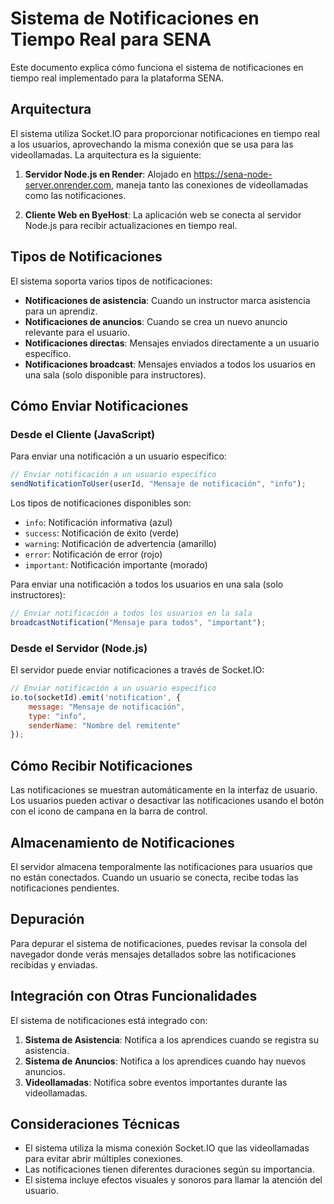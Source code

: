 # Sistema de Notificaciones en Tiempo Real para SENA

Este documento explica cómo funciona el sistema de notificaciones en tiempo real implementado para la plataforma SENA.

## Arquitectura

El sistema utiliza Socket.IO para proporcionar notificaciones en tiempo real a los usuarios, aprovechando la misma conexión que se usa para las videollamadas. La arquitectura es la siguiente:

1. **Servidor Node.js en Render**: Alojado en https://sena-node-server.onrender.com, maneja tanto las conexiones de videollamadas como las notificaciones.

2. **Cliente Web en ByeHost**: La aplicación web se conecta al servidor Node.js para recibir actualizaciones en tiempo real.

## Tipos de Notificaciones

El sistema soporta varios tipos de notificaciones:

- **Notificaciones de asistencia**: Cuando un instructor marca asistencia para un aprendiz.
- **Notificaciones de anuncios**: Cuando se crea un nuevo anuncio relevante para el usuario.
- **Notificaciones directas**: Mensajes enviados directamente a un usuario específico.
- **Notificaciones broadcast**: Mensajes enviados a todos los usuarios en una sala (solo disponible para instructores).

## Cómo Enviar Notificaciones

### Desde el Cliente (JavaScript)

Para enviar una notificación a un usuario específico:

```javascript
// Enviar notificación a un usuario específico
sendNotificationToUser(userId, "Mensaje de notificación", "info");
```

Los tipos de notificaciones disponibles son:
- `info`: Notificación informativa (azul)
- `success`: Notificación de éxito (verde)
- `warning`: Notificación de advertencia (amarillo)
- `error`: Notificación de error (rojo)
- `important`: Notificación importante (morado)

Para enviar una notificación a todos los usuarios en una sala (solo instructores):

```javascript
// Enviar notificación a todos los usuarios en la sala
broadcastNotification("Mensaje para todos", "important");
```

### Desde el Servidor (Node.js)

El servidor puede enviar notificaciones a través de Socket.IO:

```javascript
// Enviar notificación a un usuario específico
io.to(socketId).emit('notification', {
    message: "Mensaje de notificación",
    type: "info",
    senderName: "Nombre del remitente"
});
```

## Cómo Recibir Notificaciones

Las notificaciones se muestran automáticamente en la interfaz de usuario. Los usuarios pueden activar o desactivar las notificaciones usando el botón con el icono de campana en la barra de control.

## Almacenamiento de Notificaciones

El servidor almacena temporalmente las notificaciones para usuarios que no están conectados. Cuando un usuario se conecta, recibe todas las notificaciones pendientes.

## Depuración

Para depurar el sistema de notificaciones, puedes revisar la consola del navegador donde verás mensajes detallados sobre las notificaciones recibidas y enviadas.

## Integración con Otras Funcionalidades

El sistema de notificaciones está integrado con:

1. **Sistema de Asistencia**: Notifica a los aprendices cuando se registra su asistencia.
2. **Sistema de Anuncios**: Notifica a los aprendices cuando hay nuevos anuncios.
3. **Videollamadas**: Notifica sobre eventos importantes durante las videollamadas.

## Consideraciones Técnicas

- El sistema utiliza la misma conexión Socket.IO que las videollamadas para evitar abrir múltiples conexiones.
- Las notificaciones tienen diferentes duraciones según su importancia.
- El sistema incluye efectos visuales y sonoros para llamar la atención del usuario. 